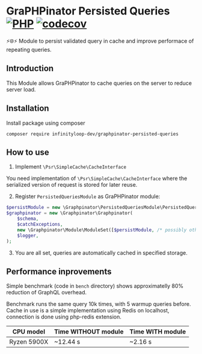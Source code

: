 # GraPHPinator Persisted Queries [![PHP](https://github.com/infinityloop-dev/graphpinator-persisted-queries/workflows/PHP/badge.svg?branch=master)](https://github.com/infinityloop-dev/graphpinator-persisted-queries/actions?query=workflow%3APHP) [![codecov](https://codecov.io/gh/infinityloop-dev/graphpinator-persisted-queries/branch/master/graph/badge.svg)](https://codecov.io/gh/infinityloop-dev/graphpinator-persisted-queries)

:zap::globe_with_meridians::zap: Module to persist validated query in cache and improve performace of repeating queries.

## Introduction

This Module allows GraPHPinator to cache queries on the server to reduce server load. 

## Installation

Install package using composer

```composer require infinityloop-dev/graphpinator-persisted-queries```

## How to use

1. Implement `\Psr\SimpleCache\CacheInterface`

You need implementation of `\Psr\SimpleCache\CacheInterface` where the serialized version of request is stored for later reuse.

2. Register `PersistedQueriesModule` as GraPHPinator module:

```php
$persistModule = new \Graphpinator\PersistedQueriesModule\PersistedQueriesModule($schema, $cacheImpl);
$graphpinator = new \Graphpinator\Graphpinator(
    $schema,
    $catchExceptions,
    new \Graphpinator\Module\ModuleSet([$persistModule, /* possibly other modules */]),
    $logger,
);
```

3. You are all set, queries are automatically cached in specified storage.

## Performance inprovements

Simple benchmark (code in `bench` directory) shows approximatelly 80% reduction of GraphQL overhead.

Benchmark runs the same query 10k times, with 5 warmup queries before. Cache in use is a simple implementation using Redis on localhost, connection is done using php-redis extension.

| CPU model | Time WITHOUT module | Time WITH module |
| --------- | ------------------- | ---------------- |
| Ryzen 5900X | ~12.44 s | ~2.16 s |
